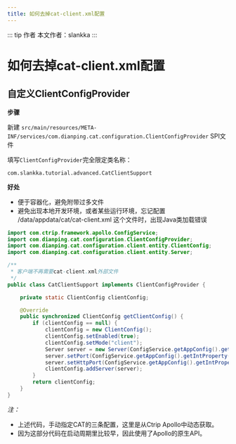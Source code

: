 ```yaml
---
title: 如何去掉cat-client.xml配置
---
```


::: tip 作者
本文作者：slankka
:::

# 如何去掉cat-client.xml配置

## 自定义ClientConfigProvider

**步骤**

新建 `src/main/resources/META-INF/services/com.dianping.cat.configuration.ClientConfigProvider` SPI文件

填写`ClientConfigProvider`完全限定类名称：

```
com.slankka.tutorial.advanced.CatClientSupport
```

**好处**
* 便于容器化，避免附带过多文件
* 避免出现本地开发环境，或者某些运行环境，忘记配置 /data/appdata/cat/cat-client.xml 这个文件时，出现Java类加载错误

```java
import com.ctrip.framework.apollo.ConfigService;
import com.dianping.cat.configuration.ClientConfigProvider;
import com.dianping.cat.configuration.client.entity.ClientConfig;
import com.dianping.cat.configuration.client.entity.Server;

/**
 * 客户端不再需要cat-client.xml外部文件
 */
public class CatClientSupport implements ClientConfigProvider {

    private static ClientConfig clientConfig;

    @Override
    public synchronized ClientConfig getClientConfig() {
        if (clientConfig == null) {
            clientConfig = new ClientConfig();
            clientConfig.setEnabled(true);
            clientConfig.setMode("client");
            Server server = new Server(ConfigService.getAppConfig().getProperty("cat.host", "127.0.0.1"));
            server.setPort(ConfigService.getAppConfig().getIntProperty("cat.port", 2280));
            server.setHttpPort(ConfigService.getAppConfig().getIntProperty("cat.httpPort", 8080));
            clientConfig.addServer(server);
        }
        return clientConfig;
    }
}
```

*注：*
* 上述代码，手动指定CAT的三条配置，这里是从Ctrip Apollo中动态获取。
* 因为这部分代码在启动周期里比较早，因此使用了Apollo的原生API。
